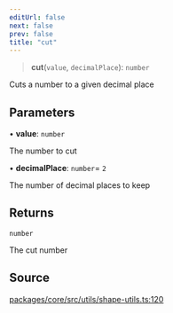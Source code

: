 ```yaml
---
editUrl: false
next: false
prev: false
title: "cut"
---
```


> **cut**(`value`, `decimalPlace`): `number`

Cuts a number to a given decimal place

## Parameters

• **value**: `number`

The number to cut

• **decimalPlace**: `number`= `2`

The number of decimal places to keep

## Returns

`number`

The cut number

## Source

[packages/core/src/utils/shape-utils.ts:120](https://github.com/dgmjs/dgmjs/blob/main/packages/core/src/utils/shape-utils.ts#L120)
